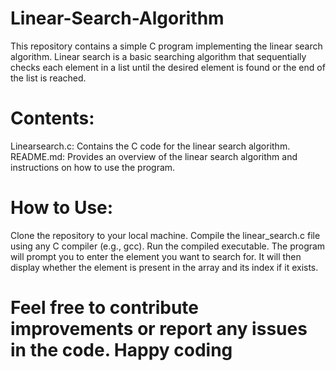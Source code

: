 # Linear-Search-Algorithm
This repository contains a simple C program implementing the linear search algorithm. Linear search is a basic searching algorithm that sequentially checks each element in a list until the desired element is found or the end of the list is reached.

# Contents:
Linearsearch.c: Contains the C code for the linear search algorithm.
README.md: Provides an overview of the linear search algorithm and instructions on how to use the program.

# How to Use:
Clone the repository to your local machine.
Compile the linear_search.c file using any C compiler (e.g., gcc).
Run the compiled executable.
The program will prompt you to enter the element you want to search for.
It will then display whether the element is present in the array and its index if it exists.

# Feel free to contribute improvements or report any issues in the code. Happy coding
